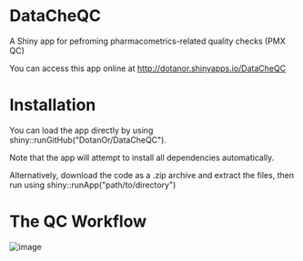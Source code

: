 # DataCheQC
A Shiny app for pefroming pharmacometrics-related quality checks (PMX QC) 

You can access this app online at http://dotanor.shinyapps.io/DataCheQC

# Installation
You can load the app directly by using shiny::runGitHub("DotanOr/DataCheQC").

Note that the app will attempt to install all dependencies automatically.

Alternatively, download the code as a .zip archive and extract the files, then run using shiny::runApp("path/to/directory")

# The QC Workflow
![image](https://user-images.githubusercontent.com/111221177/227787492-d4a40cfe-94fd-4aa3-99eb-7e64d49cac84.png)
